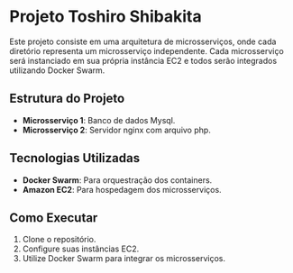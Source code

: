 # Projeto Toshiro Shibakita

Este projeto consiste em uma arquitetura de microsserviços, onde cada diretório representa um microsserviço independente. Cada microsserviço será instanciado em sua própria instância EC2 e todos serão integrados utilizando Docker Swarm.

## Estrutura do Projeto

- **Microsserviço 1**: Banco de dados Mysql.
- **Microsserviço 2**: Servidor nginx com arquivo php.

## Tecnologias Utilizadas

- **Docker Swarm**: Para orquestração dos containers.
- **Amazon EC2**: Para hospedagem dos microsserviços.

## Como Executar

1. Clone o repositório.
2. Configure suas instâncias EC2.
3. Utilize Docker Swarm para integrar os microsserviços.
